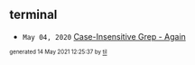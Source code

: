## terminal


* <code>May 04, 2020</code> [Case-Insensitive Grep - Again](2020-05-04T11-44-37-case-insensitive-grep---again.md)

<sup><sub>generated 14 May 2021 12:25:37 by <a href='https://github.com/senorprogrammer/til'>til</a></sub></sup>
